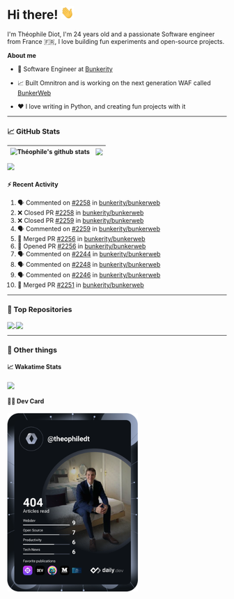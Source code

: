 # Hi there! <img src="./wave.gif" width="30px" height="30px" />

I'm Théophile Diot, I'm 24 years old and a passionate Software engineer from France 🇫🇷, I love building fun experiments and open-source projects.

**About me**

- 💼 Software Engineer at [Bunkerity](https://www.bunkerity.com/)

- 📈 Built Omnitron and is working on the next generation WAF called [BunkerWeb](https://www.bunkerweb.io)

- ❤️ I love writing in Python, and creating fun projects with it

---

### 📈 GitHub Stats

| <img align="center" src="https://github-readme-stats.vercel.app/api?username=TheophileDiot&show_icons=true&include_all_commits=true&theme=algolia&hide_border=true&rank_icon=github" alt="Théophile's github stats" /> | <img align="center" src="https://github-readme-stats.vercel.app/api/top-langs/?username=TheophileDiot&layout=compact&theme=algolia&hide_border=true" /> |
| ---------------------------------------------------------------------------------------------------------------------------------------------------------------------------------------------------------------------- | ------------------------------------------------------------------------------------------------------------------------------------------------------- |

![](https://github-readme-activity-graph.vercel.app/graph?username=TheophileDiot&theme=tokyo-night)

#### :zap: Recent Activity

<!--START_SECTION:activity-->
1. 🗣 Commented on [#2258](https://github.com/bunkerity/bunkerweb/pull/2258#issuecomment-2879432476) in [bunkerity/bunkerweb](https://github.com/bunkerity/bunkerweb)
2. ❌ Closed PR [#2258](https://github.com/bunkerity/bunkerweb/pull/2258) in [bunkerity/bunkerweb](https://github.com/bunkerity/bunkerweb)
3. ❌ Closed PR [#2259](https://github.com/bunkerity/bunkerweb/pull/2259) in [bunkerity/bunkerweb](https://github.com/bunkerity/bunkerweb)
4. 🗣 Commented on [#2259](https://github.com/bunkerity/bunkerweb/pull/2259#issuecomment-2879430868) in [bunkerity/bunkerweb](https://github.com/bunkerity/bunkerweb)
5. 🎉 Merged PR [#2256](https://github.com/bunkerity/bunkerweb/pull/2256) in [bunkerity/bunkerweb](https://github.com/bunkerity/bunkerweb)
6. 💪 Opened PR [#2256](https://github.com/bunkerity/bunkerweb/pull/2256) in [bunkerity/bunkerweb](https://github.com/bunkerity/bunkerweb)
7. 🗣 Commented on [#2244](https://github.com/bunkerity/bunkerweb/pull/2244#issuecomment-2871501382) in [bunkerity/bunkerweb](https://github.com/bunkerity/bunkerweb)
8. 🗣 Commented on [#2248](https://github.com/bunkerity/bunkerweb/issues/2248#issuecomment-2871497336) in [bunkerity/bunkerweb](https://github.com/bunkerity/bunkerweb)
9. 🗣 Commented on [#2246](https://github.com/bunkerity/bunkerweb/pull/2246#issuecomment-2871484227) in [bunkerity/bunkerweb](https://github.com/bunkerity/bunkerweb)
10. 🎉 Merged PR [#2251](https://github.com/bunkerity/bunkerweb/pull/2251) in [bunkerity/bunkerweb](https://github.com/bunkerity/bunkerweb)
<!--END_SECTION:activity-->

---

### 🔧 Top Repositories

<a href="https://github.com/bunkerity/bunkerweb">
  <img align="center" src="https://github-readme-stats.vercel.app/api/pin/?username=Bunkerity&repo=bunkerweb&theme=algolia" />
</a>
<a href="https://github.com/TheophileDiot/Omnitron">
  <img align="center" src="https://github-readme-stats.vercel.app/api/pin/?username=TheophileDiot&repo=Omnitron&theme=algolia" />
</a>

---

### 🎉 Other things

#### 📈 Wakatime Stats

<a href="https://wakatime.com/@theophile_bunkerity">
  <img align="center" src="https://github-readme-stats.vercel.app/api/wakatime?username=3aa5ce41-c253-43d9-8441-a721e446a45f&layout=compact&theme=algolia" />
</a>

#### 👨‍💻 Dev Card

<a href="https://app.daily.dev/TheophileDt">
  <img src="./devcard.svg" width="300" alt="Théophile Diot's Dev Card"/>
</a>
